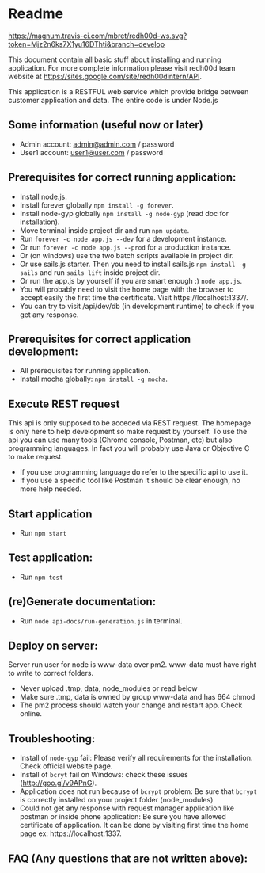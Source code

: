 # Readme

https://magnum.travis-ci.com/mbret/redh00d-ws.svg?token=Mjz2n6ks7X1yu16DThti&branch=develop

This document contain all basic stuff about installing and running application. For more complete information please visit redh00d team website at 
https://sites.google.com/site/redh00dintern/API.

This application is a RESTFUL web service which provide bridge between customer application and data. The entire code is under Node.js
## Some information (useful now or later)
- Admin account: admin@admin.com / password
- User1 account: user1@user.com / password

## Prerequisites for correct running application:
- Install node.js.
- Install forever globally `npm install -g forever`.
- Install node-gyp globally `npm install -g node-gyp` (read doc for installation).
- Move terminal inside project dir and run `npm update`.
- Run `forever -c node app.js --dev` for a development instance.
- Or run `forever -c node app.js --prod` for a production instance.
- Or (on windows) use the two batch scripts available in project dir.
- Or use sails.js starter. Then you need to install sails.js `npm install -g sails` and run `sails lift` inside project dir.
- Or run the app.js by yourself if you are smart enough :) `node app.js`.
- You will probably need to visit the home page with the browser to accept easily the first time the certificate. Visit https://localhost:1337/.
- You can try to visit /api/dev/db (in development runtime) to check if you get any response.

## Prerequisites for correct application development:
- All prerequisites for running application.
- Install mocha globally: `npm install -g mocha`.

## Execute REST request
This api is only supposed to be acceded via REST request. The homepage is only here to help development so make request by yourself.
To use the api you can use many tools (Chrome console, Postman, etc) but also programming languages. In fact you will probably use Java or Objective C to make request.
- If you use programming language do refer to the specific api to use it.
- If you use a specific tool like Postman it should be clear enough, no more help needed.

## Start application
- Run `npm start`

## Test application:
- Run `npm test`

## (re)Generate documentation:
- Run `node api-docs/run-generation.js` in terminal.

## Deploy on server:
Server run user for node is www-data over pm2. www-data must have right to write to correct folders.
- Never upload .tmp, data, node_modules or read below
- Make sure .tmp, data is owned by group www-data and has 664 chmod
- The pm2 process should watch your change and restart app. Check online.

## Troubleshooting:
- Install of `node-gyp` fail: Please verify all requirements for the installation. Check official website page.
- Install of `bcryt` fail on Windows: check these issues (http://goo.gl/v9APnG).
- Application does not run because of `bcrypt` problem: Be sure that `bcrypt` is correctly installed on your project folder (node_modules)
- Could not get any response with request manager application like postman or inside phone application: Be sure you have allowed certificate of application. It can be done by visiting first time the home page ex: https://localhost:1337.

## FAQ (Any questions that are not written above):
